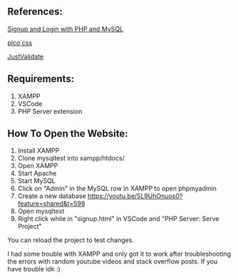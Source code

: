 ## References:
[Signup and Login with PHP and MySQL](https://www.youtube.com/watch?v=5L9UhOnuos0)

[pico css](https://picocss.com/docs)

[JustValidate](https://just-validate.dev/docs/intro)

## Requirements:
1. XAMPP
2. VSCode
3. PHP Server extension

## How To Open the Website:
1. Install XAMPP
2. Clone mysqltest into xampp/htdocs/
3. Open XAMPP
4. Start Apache
5. Start MySQL
6. Click on "Admin" in the MySQL row in XAMPP to open phpmyadmin
7. Create a new database https://youtu.be/5L9UhOnuos0?feature=shared&t=599
8. Open mysqltest
9. Right click while in "signup.html" in VSCode and "PHP Server: Serve Project"

You can reload the project to test changes.

I had some trouble with XAMPP and only got it to work after troubleshooting the errors with random youtube videos and stack overflow posts. If you have trouble idk :)
